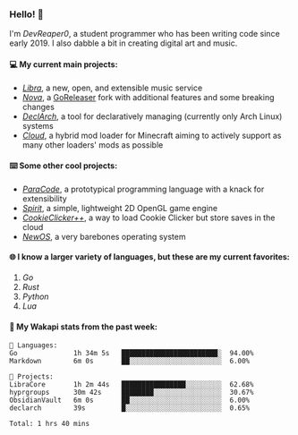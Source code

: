 ### Hello! 👋

I'm _DevReaper0_, a student programmer who has been writing code since early 2019. I also dabble a bit in creating digital art and music.

#### 💻 My current main projects:

-   _[Libra](https://github.com/LibraMusic)_, a new, open, and extensible music service
-   _[Nova](https://github.com/LibraMusic/Nova)_, a [GoReleaser](https://github.com/goreleaser/goreleaser) fork with additional features and some breaking changes
-   _[DeclArch](https://github.com/DevReaper0/declarch)_, a tool for declaratively managing (currently only Arch Linux) systems
-   _[Cloud](https://github.com/CloudLoaderMC/CloudLoader)_, a hybrid mod loader for Minecraft aiming to actively support as many other loaders' mods as possible

#### ⌨️ Some other cool projects:

-   _[ParaCode](https://github.com/ParaCodeLang/ParaCode)_, a prototypical programming language with a knack for extensibility
-   _[Spirit](https://gitlab.com/DevReaper0/SpiritEngine)_, a simple, lightweight 2D OpenGL game engine
-   _[CookieClicker++](https://github.com/DevReaper0/CookieClickerPlusPlus)_, a way to load Cookie Clicker but store saves in the cloud
-   _[NewOS](https://github.com/DevReaper0/NewOS)_, a very barebones operating system

#### 🌐 I know a larger variety of languages, but these are my current favorites:

1. _Go_
2. _Rust_
3. _Python_
4. _Lua_

#### 📡 My Wakapi stats from the past week:

```text
💾 Languages:
Go              1h 34m 5s   ████████████████████████░  94.00%
Markdown        6m 0s       ██░░░░░░░░░░░░░░░░░░░░░░░  6.00%

💼 Projects:
LibraCore       1h 2m 44s   ████████████████░░░░░░░░░  62.68%
hyprgroups      30m 42s     ████████░░░░░░░░░░░░░░░░░  30.67%
ObsidianVault   6m 0s       ██░░░░░░░░░░░░░░░░░░░░░░░  6.00%
declarch        39s         █░░░░░░░░░░░░░░░░░░░░░░░░  0.65%

Total: 1 hrs 40 mins
```
